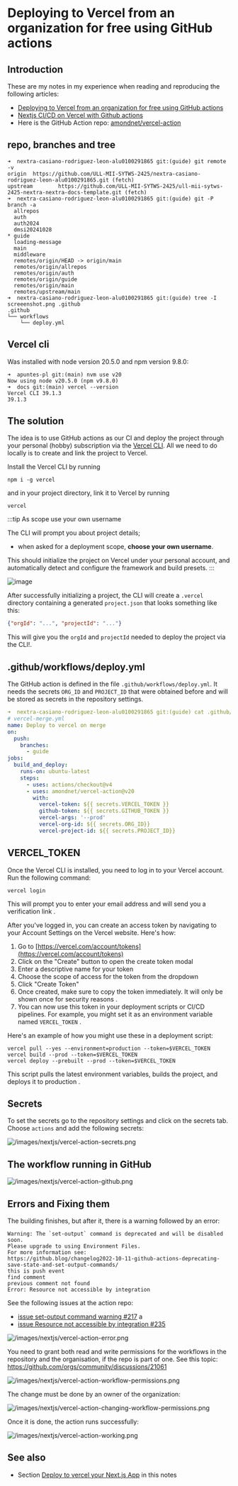 # Deploying to Vercel from an organization for free using GitHub actions

## Introduction

These are my notes in my experience when reading and reproducing the following articles:

- [Deploying to Vercel from an organization for free using GitHub actions](https://gist.github.com/ky28059/1c9af929a9030105da8cf00006b50484#the-solution)
- [Nextjs CI/CD on Vercel with Github actions](https://dev.to/chuddyjoachim/nextjs-ci-cd-on-vercel-with-github-actions-7g7)
- Here is the GitHub Action repo: [amondnet/vercel-action](https://github.com/amondnet/vercel-action)

## repo, branches and tree 

```
➜  nextra-casiano-rodriguez-leon-alu0100291865 git:(guide) git remote -v 
origin  https://github.com/ULL-MII-SYTWS-2425/nextra-casiano-rodriguez-leon-alu0100291865.git (fetch)
upstream        https://github.com/ULL-MII-SYTWS-2425/ull-mii-sytws-2425-nextra-nextra-docs-template.git (fetch)
➜  nextra-casiano-rodriguez-leon-alu0100291865 git:(guide) git -P branch -a
  allrepos
  auth
  auth2024
  dmsi20241028
* guide
  loading-message
  main
  middleware
  remotes/origin/HEAD -> origin/main
  remotes/origin/allrepos
  remotes/origin/auth
  remotes/origin/guide
  remotes/origin/main
  remotes/upstream/main
➜  nextra-casiano-rodriguez-leon-alu0100291865 git:(guide) tree -I screeenshot.png .github
.github
└── workflows
    └── deploy.yml
```

## Vercel cli

Was installed with node version 20.5.0 and npm version 9.8.0:

```
➜  apuntes-pl git:(main) nvm use v20
Now using node v20.5.0 (npm v9.8.0)
➜  docs git:(main) vercel --version
Vercel CLI 39.1.3
39.1.3
```

## The solution

The idea is to use GitHub actions as our CI and deploy the project through your personal (hobby) subscription via the [Vercel CLI](https://vercel.com/docs/cli). All we need to do locally is to create and link the project to Vercel.

Install the Vercel CLI by running

```
npm i -g vercel
```

and in your project directory, link it to Vercel by running

```
vercel
```

:::tip As scope use your own username

The CLI will prompt you about project details; 

- when asked for a deployment scope, **choose your own username**. 
  
This should initialize the project on Vercel under your personal account, and automatically detect and configure the framework and build presets.
::: 

![image](https://gist.github.com/assets/60120929/3d26d90b-c33b-4f46-9c72-8e1dbe7a31be)

After successfully initializing a project, the CLI will create a `.vercel` directory containing a generated `project.json` that looks something like this:

```json
{"orgId": "...", "projectId": "..."}
```

This will give you the `orgId` and `projectId` needed to deploy the project via the CLI!.

## .github/workflows/deploy.yml 

The GitHub action is defined in the file `.github/workflows/deploy.yml`. It needs the secrets 
`ORG_ID` and `PROJECT_ID` that were obtained before and will be stored as secrets in the repository settings.

```yaml
➜  nextra-casiano-rodriguez-leon-alu0100291865 git:(guide) cat .github/workflows/deploy.yml 
# vercel-merge.yml
name: Deploy to vercel on merge
on:
  push:
    branches:
      - guide
jobs:
  build_and_deploy:
    runs-on: ubuntu-latest
    steps:
      - uses: actions/checkout@v4
      - uses: amondnet/vercel-action@v20
        with:
          vercel-token: ${{ secrets.VERCEL_TOKEN }}
          github-token: ${{ secrets.GITHUB_TOKEN }}
          vercel-args: '--prod'
          vercel-org-id: ${{ secrets.ORG_ID}}
          vercel-project-id: ${{ secrets.PROJECT_ID}}
```

## VERCEL_TOKEN


Once the Vercel CLI is installed, you need to log in to your Vercel account. Run the following command:

```plaintext
vercel login
```

This will prompt you to enter your email address and will send you a verification link .

After you've logged in, you can create an access token by navigating to your Account Settings on the Vercel website. Here's how:

1. Go to [https://vercel.com/account/tokens](https://vercel.com/account/tokens)
2. Click on the "Create" button to open the create token modal
3. Enter a descriptive name for your token
4. Choose the scope of access for the token from the dropdown
5. Click "Create Token" 
6. Once created, make sure to copy the token immediately. It will only be shown once for security reasons .
7. You can now use this token in your deployment scripts or CI/CD pipelines. For example, you might set it as an environment variable named `VERCEL_TOKEN` .


Here's an example of how you might use these in a deployment script:

```shellscript
vercel pull --yes --environment=production --token=$VERCEL_TOKEN
vercel build --prod --token=$VERCEL_TOKEN
vercel deploy --prebuilt --prod --token=$VERCEL_TOKEN
```

This script pulls the latest environment variables, builds the project, and deploys it to production .


## Secrets

To set the secrets go to the repository settings and click on the secrets tab.
Choose `actions` and add the following secrets:

![/images/nextjs/vercel-action-secrets.png](/images/nextjs/vercel-action-secrets.png)

## The workflow running in GitHub 

![/images/nextjs/vercel-action-github.png](/images/nextjs/vercel-action-github.png)

## Errors and Fixing them

The building finishes, but after it, there is a warning followed by an error:

```
Warning: The `set-output` command is deprecated and will be disabled soon. 
Please upgrade to using Environment Files. 
For more information see: 
https://github.blog/changelog2022-10-11-github-actions-deprecating-save-state-and-set-output-commands/
this is push event
find comment
previous comment not found
Error: Resource not accessible by integration
```

See the following issues at the action repo:

- [issue set-output command warning #217](https://github.com/amondnet/vercel-action/issues/217) a
- [issue Resource not accessible by integration #235](https://github.com/amondnet/vercel-action/issues/235)

![/images/nextjs/vercel-action-error.png](/images/nextjs/vercel-action-error.png)

You need to grant both read and write permissions for the workflows in the repository and the organisation, if the repo is part of one.
See this topic: <https://github.com/orgs/community/discussions/21061>

![/images/nextjs/vercel-action-workflow-permissions.png](/images/nextjs/vercel-action-workflow-permissions.png)

The change must be done by an owner of the organization:

![/images/nextjs/vercel-action-changing-workflow-permissions.png](/images/nextjs/vercel-action-changing-workflow-permissions.png)

Once it is done, the action runs successfully:

![/images/nextjs/vercel-action-working.png](/images/nextjs/vercel-action-working.png)

## See also

* Section [Deploy to vercel your Next.js App](/nextjs/vercel-deployment/) in this notes